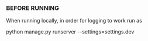 ### BEFORE RUNNING

When running locally, in order for logging to work run as

python manage.py runserver --settings=settings.dev